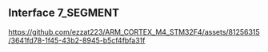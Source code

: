 ## Interface 7_SEGMENT
https://github.com/ezzat223/ARM_CORTEX_M4_STM32F4/assets/81256315/3641fd78-1f45-43b2-8945-b5cf4fbfa31f
